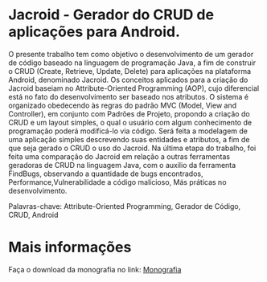 # Jacroid - Gerador do CRUD de aplicações para Android.

O presente trabalho tem como objetivo o desenvolvimento de um gerador de código
baseado na linguagem de programação Java, a fim de construir o CRUD (Create,
Retrieve, Update, Delete) para aplicações na plataforma Android, denominado Jacroid.
Os conceitos aplicados para a criação do Jacroid baseiam no Attribute-Oriented
Programming (AOP), cujo diferencial está no fato do desenvolvimento ser baseado nos
atributos. O sistema é organizado obedecendo às regras do padrão MVC (Model, View
and Controller), em conjunto com Padrões de Projeto, propondo a criação do CRUD e
um layout simples, o qual o usuário com algum conhecimento de programação poderá
modificá-lo via código. Será feita a modelagem de uma aplicação simples descrevendo
suas entidades e atributos, a fim de que seja gerado o CRUD o uso do Jacroid. Na última
etapa do trabalho, foi feita uma comparação do Jacroid em relação a outras ferramentas
geradoras de CRUD na linguagem Java, com o auxilio da ferramenta FindBugs,
observando a quantidade de bugs encontrados, Performance,Vulnerabilidade a código
malicioso, Más práticas no desenvolvimento.

Palavras-chave: Attribute-Oriented Programming, Gerador de Código, CRUD, Android

# Mais informações

Faça o download da monografia no link: [Monografia](https://github.com/willamys/jacroid/blob/master/Jacroid%20-%20Gerador%20do%20CRUD%20de%20aplica%C3%A7%C3%B5es%20para%20Android..pdf)
